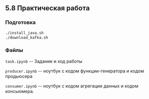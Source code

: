 
## 5.8 Практическая работа

### Подготовка

```sh
./install_java.sh
./download_kafka.sh
```

### Файлы

`task.ipynb` -- Задание и ход работы

`producer.ipynb` -- ноутбук с кодом функции-генератора и кодом продьюсера

`consumer.ipynb` -- ноутбук с кодом агрегации данных и кодом консьюмера.


